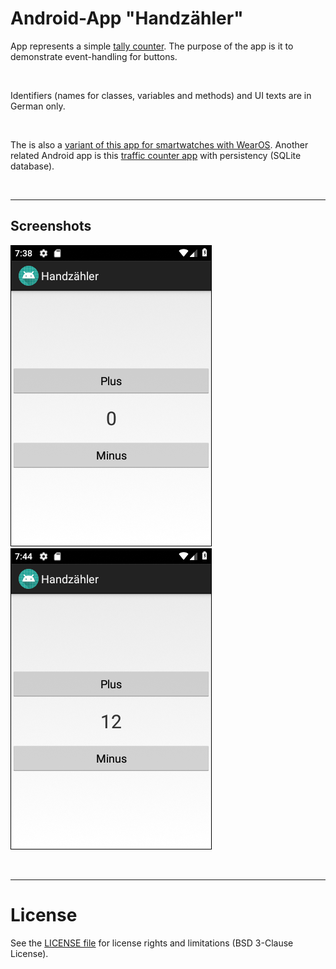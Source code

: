 # Android-App "Handzähler"

App represents a simple [tally counter](https://en.wikipedia.org/wiki/Tally_counter).
The purpose of the app is it to demonstrate event-handling for buttons.

<br>

Identifiers (names for classes, variables and methods) and UI texts are in German only.

<br>

The is also a [variant of this app for smartwatches with WearOS](https://github.com/MDecker-MobileComputing/HandzaehlerFuerWearOS).
Another related Android app is this [traffic counter app](https://github.com/MDecker-MobileComputing/Android_Verkehrszaehler) with persistency (SQLite database).

<br>

----
## Screenshots

![Screenshot 1](screenshot_1.png)  ![Screenshot 2](screenshot_2.png)


<br>

----
# License

See the [LICENSE file](LICENSE.md) for license rights and limitations (BSD 3-Clause License).
